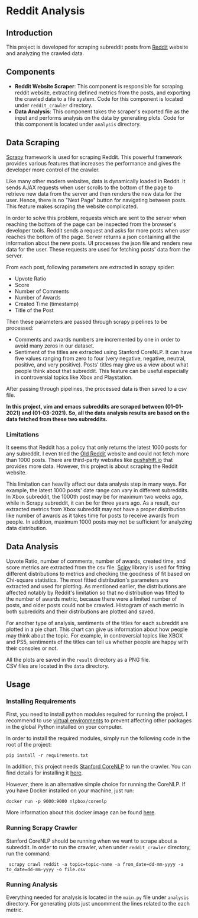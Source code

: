 # Reddit Analysis

## Introduction
This project is developed for scraping subreddit posts from [Reddit](www.reddit.com) website and analyzing the crawled data.

## Components
* **Reddit Website Scraper**: This component is responsible for scraping reddit website, extracting defined metrics from the posts, and exporting the crawled data to a file system.
Code for this component is located under ```reddit_crawler``` directory.
* **Data Analysis**: This component takes the scraper's exported file as the input and performs analysis on the data by generating plots.
Code for this component is located under ```analysis``` directory.

## Data Scraping
[Scrapy](https://scrapy.org/) framework is used for scraping Reddit. This powerful framework provides various features that increases the performance and gives the developer more control of the crawler.

Like many other modern websites, data is dynamically loaded in Reddit. It sends AJAX requests when user scrolls to the bottom of the page to retrieve new data from the server and then renders the new data for the user. Hence, there is no "Next Page" button for navigating between posts. This feature makes scraping the website complicated.

In order to solve this problem, requests which are sent to the server when reaching the bottom of the page can be inspected from the browser's developer tools. Reddit sends a request and asks for more posts when user reaches the bottom of the page. Server returns a json containing all the information about the new posts. UI processes the json file and renders new data for the user. These requests are used for fetching posts' data from the server.

From each post, following parameters are extracted in scrapy spider:
* Upvote Ratio
* Score
* Number of Comments
* Number of Awards
* Created Time (timestamp)
* Title of the Post

Then these parameters are passed through scrapy pipelines to be processed:
* Comments and awards numbers are incremented by one in order to avoid many zeros in our dataset.
* Sentiment of the titles are extracted using Stanford CoreNLP. It can have five values ranging from zero to four (very negative, negative, neutral, positive, and very positive). Posts' titles may give us a view about what people think about that subreddit. This feature can be useful especially in controversial topics like Xbox and Playstation.

After passing through pipelines, the processed data is then saved to a csv file.

**In this project, vim and emacs subreddits are scraped between (01-01-2021) and (01-03-2021). So, all the data analysis results are based on the data fetched from these two subreddits.**

### Limitations
It seems that Reddit has a policy that only returns the latest 1000 posts for any subreddit. I even tried the [Old Reddit](https://old.reddit.com/) website and could not fetch more than 1000 posts. There are third-party websites like [pushshift.io](https://pushshift.io/) that provides more data. However, this project is about scraping the Reddit website.

This limitation can heavilly affect our data analysis step in many ways. For example, the latest 1000 posts' date range can vary in different subreddits. In Xbox subreddit, the 1000th post may be for maximum two weeks ago, while in Scrapy subreddit, it can be for three years ago. As a result, our extracted metrics from Xbox subreddit may not have a proper distribution like number of awards as it takes time for posts to receive awards from people. In addition, maximum 1000 posts may not be sufficient for analyzing data distribution.

## Data Analysis
Upvote Ratio, number of comments, number of awards, created time, and score metrics are extracted from the csv file. [Scipy](https://www.scipy.org/) library is used for fitting different distributions to metrics and checking the goodness of fit based on Chi-square statistics. The most fitted distribution's parameters are extracted and used for plotting. As mentioned earlier, the distributions are affected notably by Reddit's limitation so that no distribution was fitted to the number of awards metric, because there were a limited number of posts, and older posts could not be crawled. Histogram of each metric in both subreddits and their distributions are plotted and saved.

For another type of analysis, sentiments of the titles for each subreddit are plotted in a pie chart. This chart can give us information about how people may think about the topic. For example, in controversial topics like XBOX and PS5, sentiments of the titles can tell us whether people are happy with their consoles or not.

All the plots are saved in the ```result``` directory as a PNG file.  
CSV files are located in the ```data``` directory.

## Usage
### Installing Requirements
First, you need to install python modules required for running the project. I recommend to use [virtual environments](https://docs.python.org/3/library/venv.html) to prevent affecting other packages in the global Python installed on your computer.

In order to install the required modules, simply run the following code in the root of the project:
```
pip install -r requirements.txt
```
In addition, this project needs [Stanford CoreNLP](https://stanfordnlp.github.io/CoreNLP/) to run the crawler. 
You can find details for installing it [here](https://stanfordnlp.github.io/CoreNLP/download.html). 

However, there is an alternative simple choice for running the CoreNLP. If you have Docker installed on your machine, just run:
```
docker run -p 9000:9000 nlpbox/corenlp
```
More information about this docker image can be found [here](https://github.com/NLPbox/stanford-corenlp-docker).

### Running Scrapy Crawler
Stanford CoreNLP should be running when we want to scrape about a subreddit. In order to run the crawler, when under ```reddit_crawler``` directory, run the command:
```
 scrapy crawl reddit -a topic=topic-name -a from_date=dd-mm-yyyy -a to_date=dd-mm-yyyy -o file.csv
```
### Running Analysis
Everything needed for analysis is located in the ```main.py``` file under ```analysis``` directory. For generating plots just uncomment the lines related to the each metric.